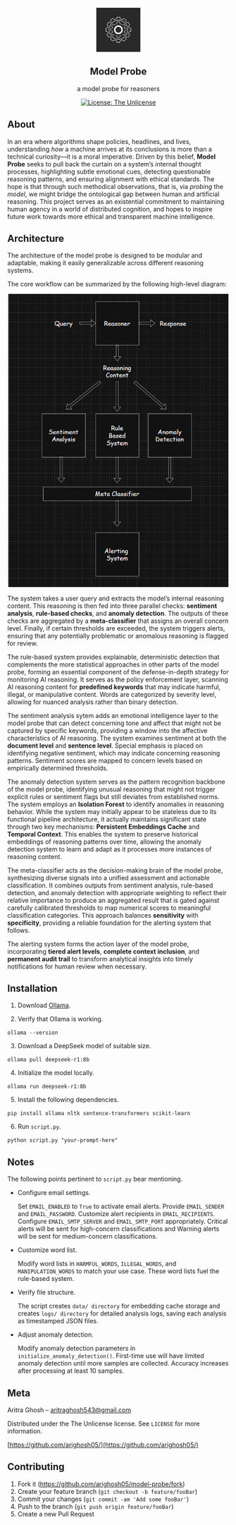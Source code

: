 <p align="center">
  <img src="./model_probe_logo.jpg" alt="logo" width="100">
</p>


<div align="center">

  <b>Model Probe</b>
----------------------
  a model probe for reasoners

</div>

<p align="center">
  <a href="https://opensource.org/license/unlicense">
    <img src="https://img.shields.io/badge/License-The Unlicense-black.svg" alt="License: The Unlicense">
  </a>
</p>

## About

In an era where algorithms shape policies, headlines, and lives, understanding *how* a machine arrives at its conclusions is more than a technical curiosity—it is a moral imperative. Driven by this belief, **Model Probe** seeks to pull back the curtain on a system’s internal thought processes, highlighting subtle emotional cues, detecting questionable reasoning patterns, and ensuring alignment with ethical standards. The hope is that through such methodical observations, that is, via *probing* the *model*, we might bridge the ontological gap between human and artificial reasoning. This project serves as an existential commitment to maintaining human agency in a world of distributed cognition, and hopes to inspire future work towards more ethical and transparent machine intelligence.


## Architecture

The architecture of the model probe is designed to be modular and adaptable, making it easily generalizable across different reasoning systems.

The core workflow can be summarized by the following high-level diagram:

<p align="center">
  <img src="./high_level_diagram.png" alt="image" width="500">
</p>

The system takes a user query and extracts the model’s internal reasoning content. This reasoning is then fed into three parallel checks: **sentiment analysis**, **rule-based checks**, and **anomaly detection**. The outputs of these checks are aggregated by a **meta-classifier** that assigns an overall concern level. Finally, if certain thresholds are exceeded, the system triggers alerts, ensuring that any potentially problematic or anomalous reasoning is flagged for review.

The rule-based system provides explainable, deterministic detection that complements the more statistical approaches in other parts of the model probe, forming an essential component of the defense-in-depth strategy for monitoring AI reasoning. It serves as the policy enforcement layer, scanning AI reasoning content for **predefined keywords** that may indicate harmful, illegal, or manipulative content. Words are categorized by severity level, allowing for nuanced analysis rather than binary detection.

The sentiment analysis sytem adds an emotional intelligence layer to the model probe that can detect concerning tone and affect that might not be captured by specific keywords, providing a window into the affective characteristics of AI reasoning. The system examines sentiment at both the **document level** and **sentence level**. Special emphasis is placed on identifying negative sentiment, which may indicate concerning reasoning patterns. Sentiment scores are mapped to concern levels based on empirically determined thresholds.

The anomaly detection system serves as the pattern recognition backbone of the model probe, identifying unusual reasoning that might not trigger explicit rules or sentiment flags but still deviates from established norms. The system employs an **Isolation Forest** to identify anomalies in reasoning behavior. While the system may initially appear to be stateless due to its functional pipeline architecture, it actually maintains significant state through two key mechanisms: **Persistent Embeddings Cache** and **Temporal Context**. This enables the system to preserve historical embeddings of reasoning patterns over time, allowing the anomaly detection system to learn and adapt as it processes more instances of reasoning content.

The meta-classifier acts as the decision-making brain of the model probe, synthesizing diverse signals into a unified assessment and actionable classification. It combines outputs from sentiment analysis, rule-based detection, and anomaly detection with appropriate weighting to reflect their relative importance to produce an aggregated result that is gated against carefully calibrated thresholds to map numerical scores to meaningful classification categories. This approach balances **sensitivity** with **specificity**, providing a reliable foundation for the alerting system that follows.

The alerting system forms the action layer of the model probe, incorporating **tiered alert levels**, **complete context inclusion**, and **permanent audit trail** to transform analytical insights into timely notifications for human review when necessary.


## Installation

1. Download [Ollama](https://ollama.com/download).
   
2. Verify that Ollama is working.
   
```
ollama --version
```

3. Download a DeepSeek model of suitable size.

```
ollama pull deepseek-r1:8b
```

4. Initialize the model locally.

```
ollama run deepseek-r1:8b
```

5. Install the following dependencies.

```
pip install ollama nltk sentence-transformers scikit-learn
```

6. Run `script.py`.

```
python script.py "your-prompt-here"
```

## Notes

The following points pertinent to `script.py` bear mentioning. 

- Configure email settings.

  Set `EMAIL_ENABLED` to `True` to activate email alerts. Provide `EMAIL_SENDER` and `EMAIL_PASSWORD`. Customize alert recipients in `EMAIL_RECIPIENTS`. Configure `EMAIL_SMTP_SERVER` and `EMAIL_SMTP_PORT` appropriately. Critical alerts will be sent for high-concern classifications and Warning alerts will be sent for medium-concern classifications.

- Customize word list.

  Modify word lists in `HARMFUL_WORDS`, `ILLEGAL_WORDS`, and `MANIPULATION_WORDS` to match your use case. These word lists fuel the rule-based system.

- Verify file structure.

  The script creates `data/ directory` for embedding cache storage and creates `logs/ directory` for detailed analysis logs, saving each analysis as timestamped JSON files.

- Adjust anomaly detection.

  Modify anomaly detection parameters in `initialize_anomaly_detection()`. First-time use will have limited anomaly detection until more samples are collected. Accuracy increases after processing at least 10 samples.

## Meta

Aritra Ghosh – aritraghosh543@gmail.com

Distributed under the The Unlicense license. See `LICENSE` for more information.

[https://github.com/arighosh05/](https://github.com/arighosh05/)

## Contributing

1. Fork it (<https://github.com/arighosh05/model-probe/fork>)
2. Create your feature branch (`git checkout -b feature/fooBar`)
3. Commit your changes (`git commit -am 'Add some fooBar'`)
4. Push to the branch (`git push origin feature/fooBar`)
5. Create a new Pull Request

